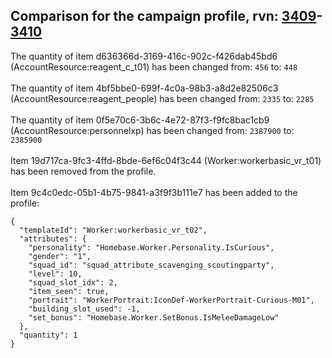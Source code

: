## Comparison for the campaign profile, rvn: [3409](https://github.com/PRO100KatYT/FortniteProfileRevisions/tree/main/profiles/campaign/3409%20campaign.json)-[3410](https://github.com/PRO100KatYT/FortniteProfileRevisions/tree/main/profiles/campaign/3410%20campaign.json)

The quantity of item d636366d-3169-416c-902c-f426dab45bd6 (AccountResource:reagent_c_t01) has been changed from: `456` to: `448`
<br><br>
The quantity of item 4bf5bbe0-699f-4c0a-98b3-a8d2e82506c3 (AccountResource:reagent_people) has been changed from: `2335` to: `2285`
<br><br>
The quantity of item 0f5e70c6-3b6c-4e72-87f3-f9fc8bac1cb9 (AccountResource:personnelxp) has been changed from: `2387900` to: `2385900`
<br><br>
Item 19d717ca-9fc3-4ffd-8bde-6ef6c04f3c44 (Worker:workerbasic_vr_t01) has been removed from the profile.
<br><br>
Item 9c4c0edc-05b1-4b75-9841-a3f9f3b111e7 has been added to the profile:

```
{
  "templateId": "Worker:workerbasic_vr_t02",
  "attributes": {
    "personality": "Homebase.Worker.Personality.IsCurious",
    "gender": "1",
    "squad_id": "squad_attribute_scavenging_scoutingparty",
    "level": 10,
    "squad_slot_idx": 2,
    "item_seen": true,
    "portrait": "WorkerPortrait:IconDef-WorkerPortrait-Curious-M01",
    "building_slot_used": -1,
    "set_bonus": "Homebase.Worker.SetBonus.IsMeleeDamageLow"
  },
  "quantity": 1
}
```

<br><br>
